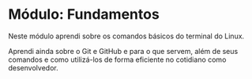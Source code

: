 # Módulo: Fundamentos

Neste módulo aprendi sobre os comandos básicos do terminal do Linux.

Aprendi ainda sobre o Git e GitHub e para o que servem, além de seus comandos e como utilizá-los de forma eficiente no cotidiano como desenvolvedor.
